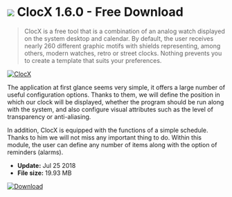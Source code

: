 # ![](https://cdn.softexe.net/static/icon/4/clocx-9993.png) ClocX 1.6.0 - Free Download

> ClocX is a free tool that is a combination of an analog watch displayed on the system desktop and calendar. By default, the user receives nearly 260 different graphic motifs with shields representing, among others, modern watches, retro or street clocks. Nothing prevents you to create a template that suits your preferences.

[![ClocX](https://gallery.dpcdn.pl/imgc/Tools/83760/g_-_420x350_1.5_-_xed10e502-b189-4f42-82ee-e0cb2f4f7fda.png)](https://softexe.net/win/system/clock/clocx:aaac.html)

The application at first glance seems very simple, it offers a large number of useful configuration options. Thanks to them, we will define the position in which our clock will be displayed, whether the program should be run along with the system, and also configure visual attributes such as the level of transparency or anti-aliasing.
 
 In addition, ClocX is equipped with the functions of a simple schedule. Thanks to him we will not miss any important thing to do. Within this module, the user can define any number of items along with the option of reminders (alarms).


- **Update:** Jul 25 2018
- **File size:** 19.93 MB

[![Download](https://cdn.softexe.net/static/img/download.png)](https://softexe.net/win/system/clock/clocx:aaac.html)

